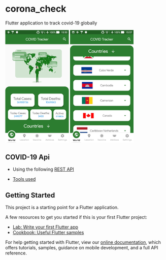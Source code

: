 # corona_check

Flutter application to track covid-19 globally

<img src="https://github.com/mateusbatista4/corona_app/blob/master/screenshots/Screenshot_20201009-155019.jpg" width="200"> <img src="https://github.com/mateusbatista4/corona_app/blob/master/screenshots/Screenshot_20201009-155727.jpg" width="200">

## COVID-19 Api

- Using the following [REST API](https://corona.lmao.ninja/)

- [Tools used](https://github.com/mateusbatista4/design-tools/)

## Getting Started

This project is a starting point for a Flutter application.

A few resources to get you started if this is your first Flutter project:

- [Lab: Write your first Flutter app](https://flutter.dev/docs/get-started/codelab)
- [Cookbook: Useful Flutter samples](https://flutter.dev/docs/cookbook)

For help getting started with Flutter, view our
[online documentation](https://flutter.dev/docs), which offers tutorials,
samples, guidance on mobile development, and a full API reference.
